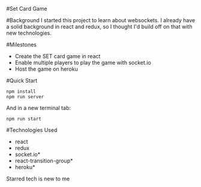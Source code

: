 #Set Card Game

#Background
I started this project to learn about websockets.  I already have a solid background in react and redux, so I thought I'd build off on that with new technologies.

#Milestones
- Create the SET card game in react
- Enable multiple players to play the game with socket.io
- Host the game on heroku

#Quick Start
```
npm install
npm run server
```
And in a new terminal tab:
```
npm run start
```

#Technologies Used
- react
- redux
- socket.io*
- react-transition-group*
- heroku*

Starred tech is new to me
